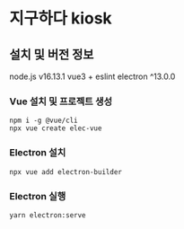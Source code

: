 # 지구하다 kiosk

## 설치 및 버전 정보
node.js v16.13.1
vue3 + eslint
electron ^13.0.0

### Vue 설치 및 프로젝트 생성
```
npm i -g @vue/cli
npx vue create elec-vue
```

### Electron 설치
```
npx vue add electron-builder
```

### Electron 실행
```
yarn electron:serve
```

